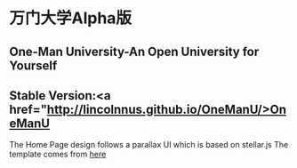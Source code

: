 万门大学Alpha版
====
One-Man University-An Open University for Yourself
----
Stable Version:<a href="http://lincolnnus.github.io/OneManU/>OneManU</a>
----
The Home Page design follows a parallax UI which is based on stellar.js
The template comes from <a href="http://webdesign.tutsplus.com/tutorials/complete-websites/create-a-parallax-scrolling-website-using-stellar-js/">here</a>
